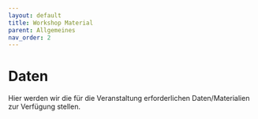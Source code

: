```yaml
---
layout: default
title: Workshop Material
parent: Allgemeines
nav_order: 2
---
```


# Daten
Hier werden wir die für die Veranstaltung erforderlichen Daten/Materialien zur Verfügung stellen.

